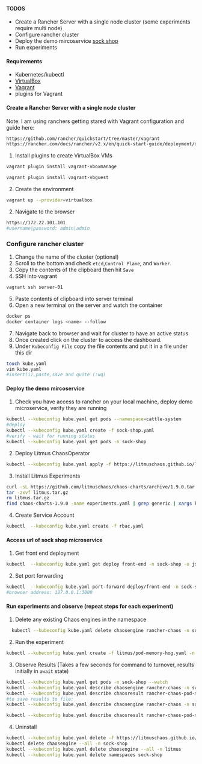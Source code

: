 #### TODOS
 - Create a Rancher Server with a single node cluster (some experiments require multi node)
 - Configure rancher cluster
 - Deploy the demo mircoservice [sock shop](https://github.com/microservices-demo/microservices-demo)
 - Run experiments

#### Requirements
- Kubernetes/kubectl
- [VirtualBox](https://www.virtualbox.org/wiki/Downloads)
- [Vagrant](https://www.vagrantup.com/docs/installation)
- plugins for Vagrant

#### Create a Rancher Server with a single node cluster
Note: I am using ranchers getting stared  with Vagrant configuration and guide here: 
```BASH
https://github.com/rancher/quickstart/tree/master/vagrant
https://rancher.com/docs/rancher/v2.x/en/quick-start-guide/deployment/quickstart-vagrant/
```

1. Install plugins to create VirtualBox VMs
  ```BASH
  vagrant plugin install vagrant-vboxmanage

  vagrant plugin install vagrant-vbguest
  ```  

2. Create the environment 
  ```BASH
  vagrant up --provider=virtualbox
  ```
2. Navigate to the browser 
  ```BASH
  https://172.22.101.101
  #username|password: admin|admin
  ```


### Configure rancher cluster
1. Change the name of the cluster (optional)
2. Scroll to the bottom and check `etcd`,`Control Plane`, and `Worker`.
3. Copy the contents of the clipboard then hit `Save`
4. SSH into vagrant
  ```BASH
  vagrant ssh server-01
  ```   
5. Paste contents of clipboard into server terminal
6. Open a new terminal on the server and watch the container
  ```BASH
  docker ps
  docker container logs <name> --follow
  ```
7. Navigate back to browser and wait for cluster to have an active status 
8. Once created click on the cluster to access the dashboard.
9. Under `Kubeconfig File` copy the file contents and put it in a file under this dir
  ```BASH
  touch kube.yaml
  vim kube.yaml 
  #insert(i),paste,save and quite (:wq)
  ```

#### Deploy the demo mircoservice 

1. Check you have access to rancher on your local machine, deploy demo microservice, verify they are running
  ```BASH
  kubectl --kubeconfig kube.yaml get pods --namespace=cattle-system
  #deploy
  kubectl --kubeconfig kube.yaml create -f sock-shop.yaml
  #verify - wait for running status
  kubectl --kubeconfig kube.yaml get pods -n sock-shop
  ```
2. Deploy Litmus ChaosOperator
  ```BASH
  kubectl --kubeconfig kube.yaml apply -f https://litmuschaos.github.io/litmus/litmus-operator-v1.9.0.yaml
  ```
3. Install Litmus Experiments
  ```BASH
  curl -sL https://github.com/litmuschaos/chaos-charts/archive/1.9.0.tar.gz -o litmus.tar.gz
  tar -zxvf litmus.tar.gz
  rm litmus.tar.gz
  find chaos-charts-1.9.0 -name experiments.yaml | grep generic | xargs kubectl --kubeconfig kube.yaml apply -n sock-shop -f
  ```
4. Create Service Account
  ```BASH
  kubectl  --kubeconfig kube.yaml create -f rbac.yaml
  ```
#### Access url of sock shop microservice

1. Get front end deployment
  ```BASH
  kubectl  --kubeconfig kube.yaml get deploy front-end -n sock-shop -o jsonpath='{.spec.template.spec.containers[?(@.name == "front-end")].ports[0].containerPort}'
  ```
2. Set port forwarding
  ```BASH
  kubectl  --kubeconfig kube.yaml port-forward deploy/front-end -n sock-shop 3000:8079
  #browser address: 127.0.0.1:3000
  ```
#### Run experiments and observe (repeat steps for each experiment)

1. Delete any existing Chaos engines in the namespace
  ```BASH
    kubectl --kubeconfig kube.yaml delete chaosengine rancher-chaos -n sock-shop
  ```

2. Run the experiment 
  ```BASH
  kubectl --kubeconfig kube.yaml create -f litmus/pod-memory-hog.yaml -n sock-shop
  ```
3. Observe Results (Takes a few seconds for command to turnover, results initially in `await` state)
  ```BASH
  kubectl --kubeconfig kube.yaml get pods -n sock-shop --watch
  kubectl --kubeconfig kube.yaml describe chaosengine rancher-chaos -n sock-shop
  kubectl --kubeconfig kube.yaml describe chaosresult rancher-chaos-pod-memory-hog -n sock-shop
  #to save results to file: 
  kubectl --kubeconfig kube.yaml describe chaosengine rancher-chaos -n sock-shop > litmus-results/chaosengine-pod-memory-hog.txt

  kubectl --kubeconfig kube.yaml describe chaosresult rancher-chaos-pod-memory-hog -n sock-shop > litmus-results/chaosresult-pod-memory-hog.txt
  ```
4. Uninstall
  ```BASH
  kubectl --kubeconfig kube.yaml delete -f https://litmuschaos.github.io/litmus/litmus-operator-v1.9.0.yaml
  kubectl delete chaosengine --all -n sock-shop
  kubectl --kubeconfig kube.yaml delete chaosengine --all -n litmus
  kubectl --kubeconfig kube.yaml delete namespaces sock-shop
  ```

